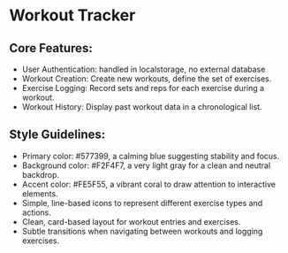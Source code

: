 # Workout Tracker

## Core Features:

- User Authentication: handled in localstorage, no external database
- Workout Creation: Create new workouts, define the set of exercises.
- Exercise Logging: Record sets and reps for each exercise during a workout.
- Workout History: Display past workout data in a chronological list.

## Style Guidelines:

- Primary color: #577399, a calming blue suggesting stability and focus.
- Background color: #F2F4F7, a very light gray for a clean and neutral backdrop.
- Accent color: #FE5F55, a vibrant coral to draw attention to interactive elements.
- Simple, line-based icons to represent different exercise types and actions.
- Clean, card-based layout for workout entries and exercises.
- Subtle transitions when navigating between workouts and logging exercises.
